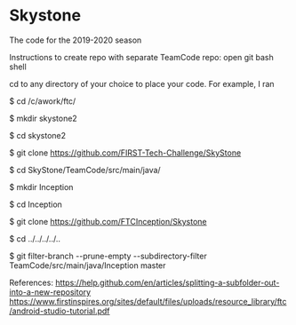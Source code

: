 # Skystone
The code for the 2019-2020 season



Instructions to create repo with separate TeamCode repo:
  open git bash shell

  cd to any directory of your choice to place your code.  For example, I ran

$ cd /c/awork/ftc/

$ mkdir skystone2

$ cd skystone2


 
$ git clone https://github.com/FIRST-Tech-Challenge/SkyStone

$ cd SkyStone/TeamCode/src/main/java/

$ mkdir Inception

$ cd Inception

$ git clone https://github.com/FTCInception/Skystone

$ cd ../../../../..

$  git filter-branch --prune-empty --subdirectory-filter TeamCode/src/main/java/Inception master



References:
https://help.github.com/en/articles/splitting-a-subfolder-out-into-a-new-repository
https://www.firstinspires.org/sites/default/files/uploads/resource_library/ftc/android-studio-tutorial.pdf

